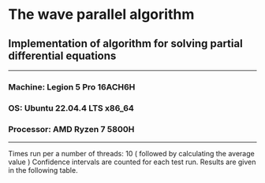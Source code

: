 # The wave parallel algorithm 
## Implementation of algorithm for solving partial differential equations

---

### Machine: Legion 5 Pro 16ACH6H
### OS: Ubuntu 22.04.4 LTS x86_64
### Processor: AMD Ryzen 7 5800H

---

Times run per a number of threads: 10 ( followed by calculating the average value )
Confidence intervals are counted for each test run.
Results are given in the following table.

